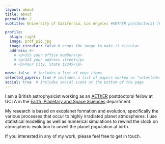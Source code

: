 ```yaml
---
layout: about
title: about
permalink: /
subtitle: University of California, Los Angeles #AEThER postdoctoral fellow at UCLA.

profile:
  align: right
  image: prof_pic.jpg
  image_circular: false # crops the image to make it circular
  address: #>
    # <p>555 your office number</p>
    # <p>123 your address street</p>
    # <p>Your City, State 12345</p>

news: false  # includes a list of news items
selected_papers: true # includes a list of papers marked as "selected={true}"
social: true  # includes social icons at the bottom of the page
---
```


I am a British astrophysicist working as an [AEThER](https://planets.carnegiescience.edu) postdoctoral fellow at UCLA in the [Earth, Planetary and Space Sciences](https://epss.ucla.edu) department.

My research is based on exoplanet formation and evolution, specifically the various processes that occur to highly irradiated planet atmospheres. I use statistical modelling as well as numerical simulations to rewind the clock on atmospheric evolution to 
unveil the planet population at birth.

If you interested in any of my work, please feel free to get in touch.